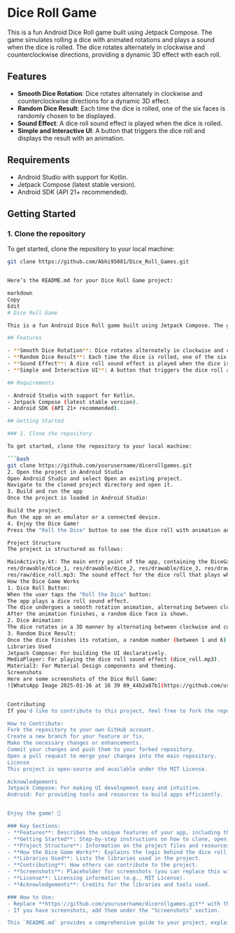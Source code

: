 # Dice Roll Game

This is a fun Android Dice Roll game built using Jetpack Compose. The game simulates rolling a dice with animated rotations and plays a sound when the dice is rolled. The dice rotates alternately in clockwise and counterclockwise directions, providing a dynamic 3D effect with each roll.

## Features

- **Smooth Dice Rotation**: Dice rotates alternately in clockwise and counterclockwise directions for a dynamic 3D effect.
- **Random Dice Result**: Each time the dice is rolled, one of the six faces is randomly chosen to be displayed.
- **Sound Effect**: A dice roll sound effect is played when the dice is rolled.
- **Simple and Interactive UI**: A button that triggers the dice roll and displays the result with an animation.

## Requirements

- Android Studio with support for Kotlin.
- Jetpack Compose (latest stable version).
- Android SDK (API 21+ recommended).

## Getting Started

### 1. Clone the repository

To get started, clone the repository to your local machine:

```bash
git clone https://github.com/Abhi95081/Dice_Roll_Games.git


Here’s the README.md for your Dice Roll Game project:

markdown
Copy
Edit
# Dice Roll Game

This is a fun Android Dice Roll game built using Jetpack Compose. The game simulates rolling a dice with animated rotations and plays a sound when the dice is rolled. The dice rotates alternately in clockwise and counterclockwise directions, providing a dynamic 3D effect with each roll.

## Features

- **Smooth Dice Rotation**: Dice rotates alternately in clockwise and counterclockwise directions for a dynamic 3D effect.
- **Random Dice Result**: Each time the dice is rolled, one of the six faces is randomly chosen to be displayed.
- **Sound Effect**: A dice roll sound effect is played when the dice is rolled.
- **Simple and Interactive UI**: A button that triggers the dice roll and displays the result with an animation.

## Requirements

- Android Studio with support for Kotlin.
- Jetpack Compose (latest stable version).
- Android SDK (API 21+ recommended).

## Getting Started

### 1. Clone the repository

To get started, clone the repository to your local machine:

```bash
git clone https://github.com/yourusername/dicerollgames.git
2. Open the project in Android Studio
Open Android Studio and select Open an existing project.
Navigate to the cloned project directory and open it.
3. Build and run the app
Once the project is loaded in Android Studio:

Build the project.
Run the app on an emulator or a connected device.
4. Enjoy the Dice Game!
Press the "Roll the Dice" button to see the dice roll with animation and sound.

Project Structure
The project is structured as follows:

MainActivity.kt: The main entry point of the app, containing the DiceGame composable that renders the UI and handles the dice roll logic.
res/drawable/dice_1, res/drawable/dice_2, res/drawable/dice_3, res/drawable/dice_4, res/drawable/dice_5, res/drawable/dice_6: Dice images representing the faces of the dice.
res/raw/dice_roll.mp3: The sound effect for the dice roll that plays when the button is clicked.
How the Dice Game Works
1. Dice Roll Button:
When the user taps the "Roll the Dice" button:
The app plays a dice roll sound effect.
The dice undergoes a smooth rotation animation, alternating between clockwise and counterclockwise directions.
After the animation finishes, a random dice face is shown.
2. Dice Animation:
The dice rotates in a 3D manner by alternating between clockwise and counterclockwise directions, creating a dynamic visual effect.
3. Random Dice Result:
Once the dice finishes its rotation, a random number (between 1 and 6) is displayed on the dice face.
Libraries Used
Jetpack Compose: For building the UI declaratively.
MediaPlayer: For playing the dice roll sound effect (dice_roll.mp3).
Material3: For Material Design components and theming.
Screenshots
Here are some screenshots of the Dice Roll Game:
![WhatsApp Image 2025-01-26 at 16 39 09_44b2a87b](https://github.com/user-attachments/assets/1d8191f9-f3c0-425d-b466-d3ff66f3bafb)


Contributing
If you'd like to contribute to this project, feel free to fork the repository, create a branch for your changes, and open a pull request.

How to Contribute:
Fork the repository to your own GitHub account.
Create a new branch for your feature or fix.
Make the necessary changes or enhancements.
Commit your changes and push them to your forked repository.
Open a pull request to merge your changes into the main repository.
License
This project is open-source and available under the MIT License.

Acknowledgements
Jetpack Compose: For making UI development easy and intuitive.
Android: For providing tools and resources to build apps efficiently.


Enjoy the game! 🎲

### Key Sections:
- **Features**: Describes the unique features of your app, including the smooth dice rotation, random result display, and sound effects.
- **Getting Started**: Step-by-step instructions on how to clone, open, build, and run the project in Android Studio.
- **Project Structure**: Information on the project files and resources, including dice images and sound effects.
- **How the Dice Game Works**: Explains the logic behind the dice roll and animation, along with random result selection.
- **Libraries Used**: Lists the libraries used in the project.
- **Contributing**: How others can contribute to the project.
- **Screenshots**: Placeholder for screenshots (you can replace this with actual images).
- **License**: Licensing information (e.g., MIT License).
- **Acknowledgements**: Credits for the libraries and tools used.

### How to Use:
- Replace **https://github.com/yourusername/dicerollgames.git** with the actual URL of your repository.
- If you have screenshots, add them under the "Screenshots" section.

This `README.md` provides a comprehensive guide to your project, explaining its features, structure, and how to set it up and contribute.

